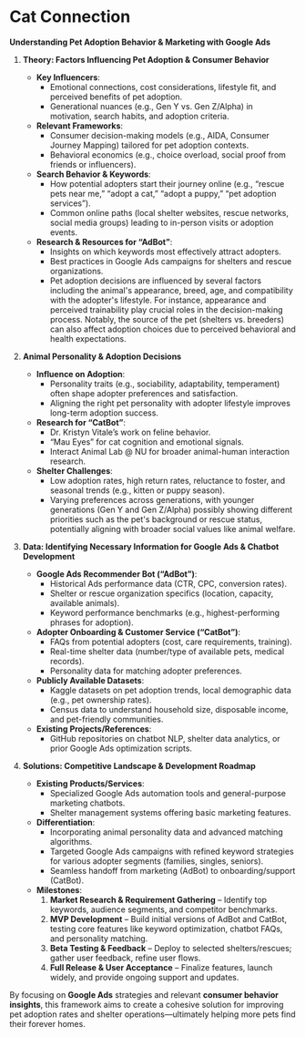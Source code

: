 # Cat Connection

**Understanding Pet Adoption Behavior & Marketing with Google Ads**

1. **Theory: Factors Influencing Pet Adoption & Consumer Behavior**  
   - **Key Influencers**:  
     - Emotional connections, cost considerations, lifestyle fit, and perceived benefits of pet adoption.  
     - Generational nuances (e.g., Gen Y vs. Gen Z/Alpha) in motivation, search habits, and adoption criteria.  
   - **Relevant Frameworks**:  
     - Consumer decision-making models (e.g., AIDA, Consumer Journey Mapping) tailored for pet adoption contexts.  
     - Behavioral economics (e.g., choice overload, social proof from friends or influencers).
   - **Search Behavior & Keywords**:  
     - How potential adopters start their journey online (e.g., “rescue pets near me,” “adopt a cat,” “adopt a puppy,” “pet adoption services”).  
     - Common online paths (local shelter websites, rescue networks, social media groups) leading to in-person visits or adoption events.  
   - **Research & Resources for “AdBot”**:  
     - Insights on which keywords most effectively attract adopters.  
     - Best practices in Google Ads campaigns for shelters and rescue organizations.
     - Pet adoption decisions are influenced by several factors including the animal's appearance, breed, age, and compatibility with the adopter's lifestyle. For instance, appearance and perceived trainability play crucial roles in the decision-making process. Notably, the source of the pet (shelters vs. breeders) can also affect adoption choices due to perceived behavioral and health expectations. 


2. **Animal Personality & Adoption Decisions**  
   - **Influence on Adoption**:  
     - Personality traits (e.g., sociability, adaptability, temperament) often shape adopter preferences and satisfaction.  
     - Aligning the right pet personality with adopter lifestyle improves long-term adoption success.  
   - **Research for “CatBot”**:  
     - Dr. Kristyn Vitale’s work on feline behavior.  
     - “Mau Eyes” for cat cognition and emotional signals.  
     - Interact Animal Lab @ NU for broader animal-human interaction research.  
   - **Shelter Challenges**:  
     - Low adoption rates, high return rates, reluctance to foster, and seasonal trends (e.g., kitten or puppy season).
     - Varying preferences across generations, with younger generations (Gen Y and Gen Z/Alpha) possibly showing different priorities such as the pet's background or rescue status, potentially aligning with broader social values like animal welfare.


3. **Data: Identifying Necessary Information for Google Ads & Chatbot Development**  
   - **Google Ads Recommender Bot (“AdBot”)**:  
     - Historical Ads performance data (CTR, CPC, conversion rates).  
     - Shelter or rescue organization specifics (location, capacity, available animals).  
     - Keyword performance benchmarks (e.g., highest-performing phrases for adoption).  
   - **Adopter Onboarding & Customer Service (“CatBot”)**:  
     - FAQs from potential adopters (cost, care requirements, training).  
     - Real-time shelter data (number/type of available pets, medical records).  
     - Personality data for matching adopter preferences.  
   - **Publicly Available Datasets**:  
     - Kaggle datasets on pet adoption trends, local demographic data (e.g., pet ownership rates).  
     - Census data to understand household size, disposable income, and pet-friendly communities.  
   - **Existing Projects/References**:  
     - GitHub repositories on chatbot NLP, shelter data analytics, or prior Google Ads optimization scripts.

4. **Solutions: Competitive Landscape & Development Roadmap**  
   - **Existing Products/Services**:  
     - Specialized Google Ads automation tools and general-purpose marketing chatbots.  
     - Shelter management systems offering basic marketing features.  
   - **Differentiation**:  
     - Incorporating animal personality data and advanced matching algorithms.  
     - Targeted Google Ads campaigns with refined keyword strategies for various adopter segments (families, singles, seniors).  
     - Seamless handoff from marketing (AdBot) to onboarding/support (CatBot).  
   - **Milestones**:  
     1. **Market Research & Requirement Gathering** – Identify top keywords, audience segments, and competitor benchmarks.  
     2. **MVP Development** – Build initial versions of AdBot and CatBot, testing core features like keyword optimization, chatbot FAQs, and personality matching.  
     3. **Beta Testing & Feedback** – Deploy to selected shelters/rescues; gather user feedback, refine user flows.  
     4. **Full Release & User Acceptance** – Finalize features, launch widely, and provide ongoing support and updates.

By focusing on **Google Ads** strategies and relevant **consumer behavior insights**, this framework aims to create a cohesive solution for improving pet adoption rates and shelter operations—ultimately helping more pets find their forever homes.



